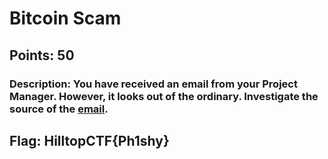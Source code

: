 # **Bitcoin Scam**
## Points: 50
### **Description:** You have received an email from your Project Manager. However, it looks out of the ordinary. Investigate the source of the [email](files/Urgent_Request.eml).



## **Flag:** HilltopCTF{Ph1shy}
